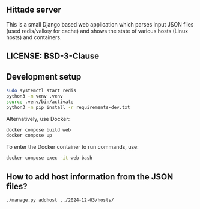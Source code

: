 ## Hittade server

This is a small Django based web application which parses input JSON files (used
redis/valkey for cache) and shows the state of various hosts (Linux hosts) and
containers.

## LICENSE: BSD-3-Clause


## Development setup

```bash
sudo systemctl start redis
python3 -m venv .venv
source .venv/bin/activate
python3 -m pip install -r requirements-dev.txt
```

Alternatively, use Docker:
```bash
docker compose build web
docker compose up
```

To enter the Docker container to run commands, use:
```bash
docker compose exec -it web bash
```
## How to add host information from the JSON files?

```sh
./manage.py addhost ../2024-12-03/hosts/
```




